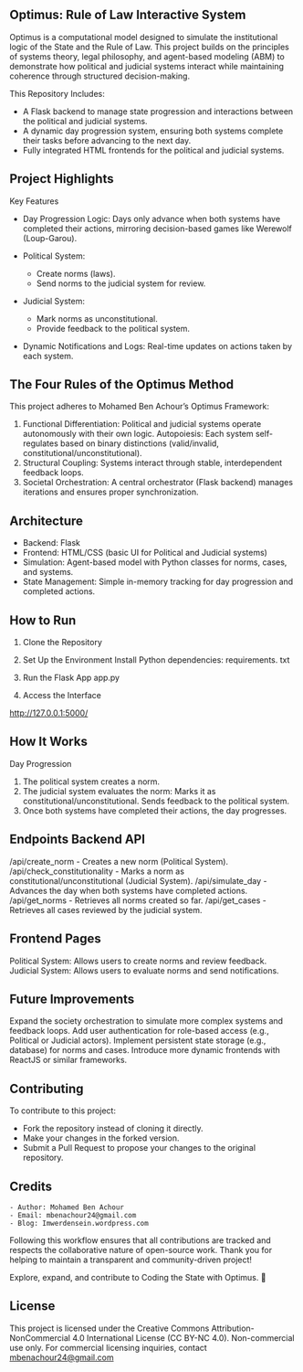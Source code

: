 Optimus: Rule of Law Interactive System
--

Optimus is a computational model designed to simulate the institutional logic of the State and the Rule of Law. This project builds on the principles of systems theory, legal philosophy, and agent-based modeling (ABM) to demonstrate how political and judicial systems interact while maintaining coherence through structured decision-making.

This Repository Includes:

- A Flask backend to manage state progression and interactions between the political and judicial systems.
- A dynamic day progression system, ensuring both systems complete their tasks before advancing to the next day.
- Fully integrated HTML frontends for the political and judicial systems.

Project Highlights
--
Key Features

- Day Progression Logic: Days only advance when both systems have completed their actions, mirroring decision-based games like Werewolf (Loup-Garou).

- Political System:
  	- Create norms (laws).
	- Send norms to the judicial system for review.

- Judicial System:
	- Mark norms as unconstitutional.
	- Provide feedback to the political system.

- Dynamic Notifications and Logs: Real-time updates on actions taken by each system.

The Four Rules of the Optimus Method
--
This project adheres to Mohamed Ben Achour’s Optimus Framework:

1. Functional Differentiation: Political and judicial systems operate autonomously with their own logic.
Autopoiesis: Each system self-regulates based on binary distinctions (valid/invalid, constitutional/unconstitutional).
3. Structural Coupling: Systems interact through stable, interdependent feedback loops.
4. Societal Orchestration: A central orchestrator (Flask backend) manages iterations and ensures proper synchronization.

Architecture
--

- Backend: Flask
- Frontend: HTML/CSS (basic UI for Political and Judicial systems)
- Simulation: Agent-based model with Python classes for norms, cases, and systems.
- State Management: Simple in-memory tracking for day progression and completed actions.

How to Run
--
1. Clone the Repository

2. Set Up the Environment
Install Python dependencies:
requirements. txt

3. Run the Flask App
app.py

4. Access the Interface

http://127.0.0.1:5000/

How It Works
--

Day Progression
1. The political system creates a norm.
2. The judicial system evaluates the norm:
Marks it as constitutional/unconstitutional.
Sends feedback to the political system.
3. Once both systems have completed their actions, the day progresses.

Endpoints Backend API
--

/api/create_norm - Creates a new norm (Political System).
/api/check_constitutionality - Marks a norm as constitutional/unconstitutional (Judicial System).
/api/simulate_day - Advances the day when both systems have completed actions.
/api/get_norms - Retrieves all norms created so far.
/api/get_cases - Retrieves all cases reviewed by the judicial system.

Frontend Pages
--
Political System: Allows users to create norms and review feedback.
Judicial System: Allows users to evaluate norms and send notifications.

Future Improvements
--
Expand the society orchestration to simulate more complex systems and feedback loops.
Add user authentication for role-based access (e.g., Political or Judicial actors).
Implement persistent state storage (e.g., database) for norms and cases.
Introduce more dynamic frontends with ReactJS or similar frameworks.

Contributing
--
To contribute to this project:
- Fork the repository instead of cloning it directly.
- Make your changes in the forked version.
- Submit a Pull Request to propose your changes to the original repository.

Credits
--
	- Author: Mohamed Ben Achour
	- Email: mbenachour24@gmail.com	
 	- Blog: Imwerdensein.wordpress.com

Following this workflow ensures that all contributions are tracked and respects the collaborative nature of open-source work. Thank you for helping to maintain a transparent and community-driven project!

Explore, expand, and contribute to Coding the State with Optimus. 🚀

License
--
This project is licensed under the Creative Commons Attribution-NonCommercial 4.0 International License (CC BY-NC 4.0).
Non-commercial use only. For commercial licensing inquiries, contact mbenachour24@gmail.com
